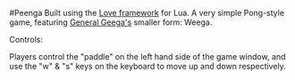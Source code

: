 #Peenga
Built using the [Love framework](http://love2d.org/) for Lua.
A very simple Pong-style game, featuring [General Geega's](https://www.twitch.tv/generalgeega) smaller form: Weega.



Controls:

Players control the "paddle" on the left hand side of the game window,
and use the "w" & "s" keys on the keyboard to move up and down respectively.
